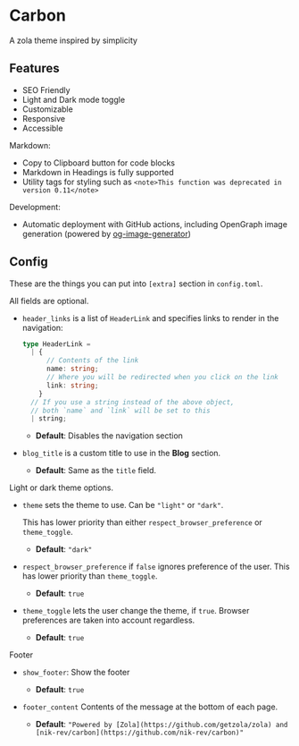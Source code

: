 # Carbon

A zola theme inspired by simplicity

## Features

- SEO Friendly
- Light and Dark mode toggle
- Customizable
- Responsive
- Accessible

Markdown:

- Copy to Clipboard button for code blocks
- Markdown in Headings is fully supported
- Utility tags for styling such as `<note>This function was deprecated in version 0.11</note>`

Development:

- Automatic deployment with GitHub actions, including OpenGraph image generation (powered by [og-image-generator](git@github.com:nik-rev/og-image-generator.git))

## Config

These are the things you can put into `[extra]` section in `config.toml`.

All fields are optional.

- `header_links` is a list of `HeaderLink` and specifies links to render in the navigation:

  ```ts
  type HeaderLink =
    | {
        // Contents of the link
        name: string;
        // Where you will be redirected when you click on the link
        link: string;
      }
    // If you use a string instead of the above object,
    // both `name` and `link` will be set to this
    | string;
  ```

  - **Default**: Disables the navigation section

- `blog_title` is a custom title to use in the **Blog** section.

  - **Default**: Same as the `title` field.

Light or dark theme options.

- `theme` sets the theme to use. Can be `"light"` or `"dark"`.

  This has lower priority than either `respect_browser_preference` or `theme_toggle`.

  - **Default**: `"dark"`

- `respect_browser_preference` if `false` ignores preference of the user. This has lower priority than `theme_toggle`.

  - **Default**: `true`

- `theme_toggle` lets the user change the theme, if `true`. Browser preferences are taken into account regardless.

  - **Default**: `true`

Footer

- `show_footer`: Show the footer

  - **Default**: `true`

- `footer_content` Contents of the message at the bottom of each page.

  - **Default**: `"Powered by [Zola](https://github.com/getzola/zola) and [nik-rev/carbon](https://github.com/nik-rev/carbon)"`
